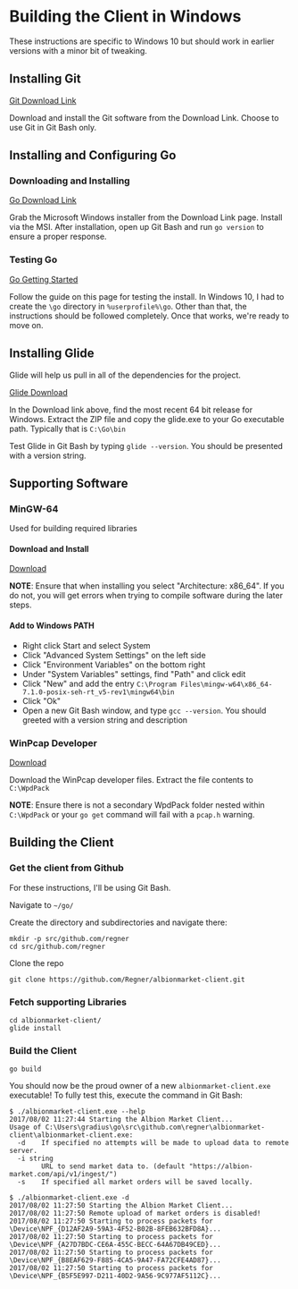 # Building the Client in Windows
These instructions are specific to Windows 10 but should work in
earlier versions with a minor bit of tweaking.

## Installing Git
[Git Download Link](https://git-scm.com/download/win)

Download and install the Git software from the Download Link.
Choose to use Git in Git Bash only.

## Installing and Configuring Go
### Downloading and Installing
[Go Download Link](https://golang.org/doc/install#windows)

Grab the Microsoft Windows installer from the Download Link page.
Install via the MSI. After installation, open up Git Bash and run
`go version` to ensure a proper response.

### Testing Go
[Go Getting Started](https://golang.org/doc/install)

Follow the guide on this page for testing the install. In Windows
10, I had to create the `\go` directory in `%userprofile%\go`.
Other than that, the instructions should be followed completely.
Once that works, we're ready to move on.

## Installing Glide
Glide will help us pull in all of the dependencies for the project.

[Glide Download](https://github.com/Masterminds/glide/releases)

In the Download link above, find the most recent 64 bit release for
Windows. Extract the ZIP file and copy the glide.exe to your Go
executable path. Typically that is `C:\Go\bin`

Test Glide in Git Bash by typing `glide --version`. You should be
presented with a version string.

## Supporting Software

### MinGW-64
Used for building required libraries

#### Download and Install
[Download](https://sourceforge.net/projects/mingw-w64/files/latest/download)

**NOTE**: Ensure that when installing you select "Architecture: x86_64".
If you do not, you will get errors when trying to compile software during
the later steps.

#### Add to Windows PATH
* Right click Start and select System
* Click "Advanced System Settings" on the left side
* Click "Environment Variables" on the bottom right
* Under "System Variables" settings, find "Path" and click edit
* Click "New" and add the entry `C:\Program Files\mingw-w64\x86_64-7.1.0-posix-seh-rt_v5-rev1\mingw64\bin`
* Click "Ok"
* Open a new Git Bash window, and type `gcc --version`. You should greeted with a version string and description 

### WinPcap Developer
[Download](https://www.winpcap.org/devel.htm)

Download the WinPcap developer files. Extract the file contents to `C:\WpdPack`

**NOTE**: Ensure there is not a secondary WpdPack folder nested within
`C:\WpdPack` or your `go get` command will fail with a `pcap.h` warning.

## Building the Client

### Get the client from Github
For these instructions, I'll be using Git Bash.

Navigate to `~/go/`

Create the directory and subdirectories and navigate there:
```
mkdir -p src/github.com/regner
cd src/github.com/regner
```

Clone the repo

`git clone https://github.com/Regner/albionmarket-client.git`

### Fetch supporting Libraries

```
cd albionmarket-client/
glide install
```

### Build the Client

```
go build
```

You should now be the proud owner of a new `albionmarket-client.exe` executable!
To fully test this, execute the command in Git Bash:

```
$ ./albionmarket-client.exe --help
2017/08/02 11:27:44 Starting the Albion Market Client...
Usage of C:\Users\gradius\go\src\github.com\regner\albionmarket-client\albionmarket-client.exe:
  -d    If specified no attempts will be made to upload data to remote server.
  -i string
        URL to send market data to. (default "https://albion-market.com/api/v1/ingest/")
  -s    If specified all market orders will be saved locally.
```

```
$ ./albionmarket-client.exe -d
2017/08/02 11:27:50 Starting the Albion Market Client...
2017/08/02 11:27:50 Remote upload of market orders is disabled!
2017/08/02 11:27:50 Starting to process packets for \Device\NPF_{D12AF2A9-59A3-4F52-B02B-8FEB632BFD8A}...
2017/08/02 11:27:50 Starting to process packets for \Device\NPF_{A27D7BDC-CE6A-455C-BECC-64A67DB49CED}...
2017/08/02 11:27:50 Starting to process packets for \Device\NPF_{B8EAF629-F885-4CA5-9A47-FA72CFE4AD87}...
2017/08/02 11:27:50 Starting to process packets for \Device\NPF_{B5F5E997-D211-40D2-9A56-9C977AF5112C}...
```

